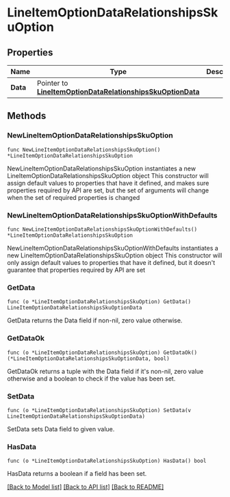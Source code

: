 # LineItemOptionDataRelationshipsSkuOption

## Properties

Name | Type | Description | Notes
------------ | ------------- | ------------- | -------------
**Data** | Pointer to [**LineItemOptionDataRelationshipsSkuOptionData**](LineItemOptionDataRelationshipsSkuOptionData.md) |  | [optional] 

## Methods

### NewLineItemOptionDataRelationshipsSkuOption

`func NewLineItemOptionDataRelationshipsSkuOption() *LineItemOptionDataRelationshipsSkuOption`

NewLineItemOptionDataRelationshipsSkuOption instantiates a new LineItemOptionDataRelationshipsSkuOption object
This constructor will assign default values to properties that have it defined,
and makes sure properties required by API are set, but the set of arguments
will change when the set of required properties is changed

### NewLineItemOptionDataRelationshipsSkuOptionWithDefaults

`func NewLineItemOptionDataRelationshipsSkuOptionWithDefaults() *LineItemOptionDataRelationshipsSkuOption`

NewLineItemOptionDataRelationshipsSkuOptionWithDefaults instantiates a new LineItemOptionDataRelationshipsSkuOption object
This constructor will only assign default values to properties that have it defined,
but it doesn't guarantee that properties required by API are set

### GetData

`func (o *LineItemOptionDataRelationshipsSkuOption) GetData() LineItemOptionDataRelationshipsSkuOptionData`

GetData returns the Data field if non-nil, zero value otherwise.

### GetDataOk

`func (o *LineItemOptionDataRelationshipsSkuOption) GetDataOk() (*LineItemOptionDataRelationshipsSkuOptionData, bool)`

GetDataOk returns a tuple with the Data field if it's non-nil, zero value otherwise
and a boolean to check if the value has been set.

### SetData

`func (o *LineItemOptionDataRelationshipsSkuOption) SetData(v LineItemOptionDataRelationshipsSkuOptionData)`

SetData sets Data field to given value.

### HasData

`func (o *LineItemOptionDataRelationshipsSkuOption) HasData() bool`

HasData returns a boolean if a field has been set.


[[Back to Model list]](../README.md#documentation-for-models) [[Back to API list]](../README.md#documentation-for-api-endpoints) [[Back to README]](../README.md)


